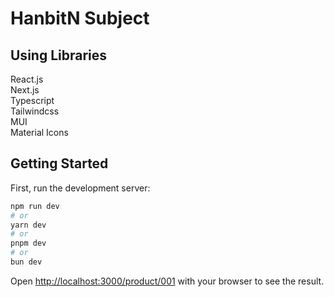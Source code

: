 # HanbitN Subject

## Using Libraries

React.js <br />
Next.js <br />
Typescript <br />
Tailwindcss <br />
MUI <br />
Material Icons <br />

## Getting Started

First, run the development server:

```bash
npm run dev
# or
yarn dev
# or
pnpm dev
# or
bun dev
```

Open [http://localhost:3000/product/001](http://localhost:3000/product/001) with your browser to see the result.
